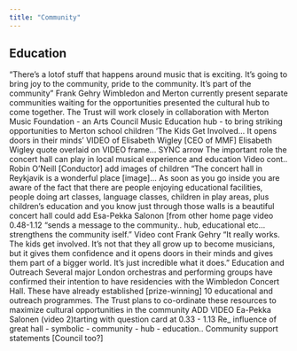 ```yaml
---
title: "Community"
---
```


## Education

“There’s a lotof stuff that happens around music that is exciting. It’s 
going to bring joy to the community, pride to the community. It’s part 
of the community”  Frank Gehry
Wimbledon and Merton currently present separate communities 
waiting for the opportunities presented the cultural hub to come 
together.   The Trust
will work closely in collaboration with Merton Music Foundation - an 
Arts Council Music Education hub - to bring striking opportunities to 
Merton school children
‘The Kids Get Involved... It opens doors in their minds’
VIDEO of Elisabeth Wigley [CEO of MMF]
Elisabeth Wigley quote overlaid on VIDEO frame... SYNC arrow
The important role the concert hall can play in local musical experience
and education
Video cont..
Robin O’Neill  [Conductor]  add images of children
“The concert hall in Reykjavik is a wonderful place [image]... As soon 
as you go inside you are aware of the fact that there are people 
enjoying educational facilities, people doing art classes, language 
classes, children in play areas, plus children’s education and you know 
just through those walls is a beautiful concert hall
could add Esa-Pekka Salonon [from other home page video 0.48-1.12
“sends a message to the community..  hub, educational etc...
strengthens the community
iself.”
Video cont
Frank Gehry 
“It really works. The kids get involved. It’s not that they all grow up to 
become musicians, but it gives them confidence and it opens doors in 
their minds and gives them part of a bigger world. It’s just incredible 
what it does.” 
Education and Outreach
Several major London orchestras and performing groups have 
confirmed their intention to have residencies with the Wimbledon 
Concert Hall.  These have already established [prize-winning] 
10
educational and outreach programmes.   The Trust plans to co-ordinate
these resources to maximize cultural opportunities in the community
ADD VIDEO
Ea-Pekka Salonen (video 2)tarting with question card at  0.33 - 1.13
Re_ influence of great hall - symbolic - community - hub - education..
Community support statements [Council too?]